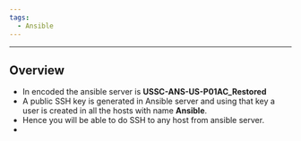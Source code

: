 ```yaml
---
tags:
  - Ansible
---
```

---

## Overview
- In encoded the ansible server is **USSC-ANS-US-P01AC_Restored**
- A public SSH key is generated in Ansible server and using that key a user is created in all the hosts with name **Ansible**.
- Hence you will be able to do SSH to any host from ansible server.
- 